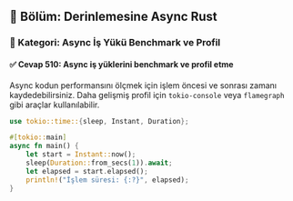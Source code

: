 ## 📘 Bölüm: Derinlemesine Async Rust  
### 🔹 Kategori: Async İş Yükü Benchmark ve Profil  
#### ✅ Cevap 510: Async iş yüklerini benchmark ve profil etme

Async kodun performansını ölçmek için işlem öncesi ve sonrası zamanı kaydedebilirsiniz. Daha gelişmiş profil için `tokio-console` veya `flamegraph` gibi araçlar kullanılabilir.

```rust
use tokio::time::{sleep, Instant, Duration};

#[tokio::main]
async fn main() {
    let start = Instant::now();
    sleep(Duration::from_secs(1)).await;
    let elapsed = start.elapsed();
    println!("İşlem süresi: {:?}", elapsed);
}
```
